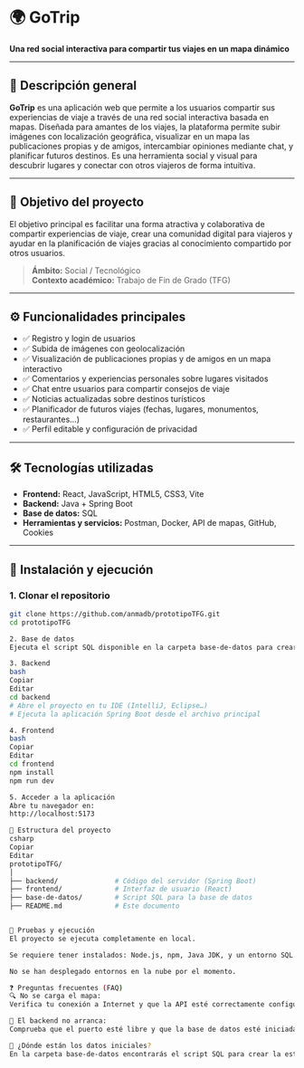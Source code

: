 # 🌍 GoTrip

**Una red social interactiva para compartir tus viajes en un mapa dinámico**

---

## 📝 Descripción general

**GoTrip** es una aplicación web que permite a los usuarios compartir sus experiencias de viaje a través de una red social interactiva basada en mapas. Diseñada para amantes de los viajes, la plataforma permite subir imágenes con localización geográfica, visualizar en un mapa las publicaciones propias y de amigos, intercambiar opiniones mediante chat, y planificar futuros destinos. Es una herramienta social y visual para descubrir lugares y conectar con otros viajeros de forma intuitiva.

---

## 🎯 Objetivo del proyecto

El objetivo principal es facilitar una forma atractiva y colaborativa de compartir experiencias de viaje, crear una comunidad digital para viajeros y ayudar en la planificación de viajes gracias al conocimiento compartido por otros usuarios.

> **Ámbito:** Social / Tecnológico  
> **Contexto académico:** Trabajo de Fin de Grado (TFG)

---

## ⚙️ Funcionalidades principales

- ✅ Registro y login de usuarios
- ✅ Subida de imágenes con geolocalización
- ✅ Visualización de publicaciones propias y de amigos en un mapa interactivo
- ✅ Comentarios y experiencias personales sobre lugares visitados
- ✅ Chat entre usuarios para compartir consejos de viaje
- ✅ Noticias actualizadas sobre destinos turísticos
- ✅ Planificador de futuros viajes (fechas, lugares, monumentos, restaurantes…)
- ✅ Perfil editable y configuración de privacidad

---

## 🛠️ Tecnologías utilizadas

- **Frontend:** React, JavaScript, HTML5, CSS3, Vite
- **Backend:** Java + Spring Boot
- **Base de datos:** SQL
- **Herramientas y servicios:** Postman, Docker, API de mapas, GitHub, Cookies

---

## 🚀 Instalación y ejecución

### 1. Clonar el repositorio

```bash
git clone https://github.com/anmadb/prototipoTFG.git
cd prototipoTFG

2. Base de datos
Ejecuta el script SQL disponible en la carpeta base-de-datos para crear la base de datos local.

3. Backend
bash
Copiar
Editar
cd backend
# Abre el proyecto en tu IDE (IntelliJ, Eclipse…)
# Ejecuta la aplicación Spring Boot desde el archivo principal

4. Frontend
bash
Copiar
Editar
cd frontend
npm install
npm run dev

5. Acceder a la aplicación
Abre tu navegador en:
http://localhost:5173

📁 Estructura del proyecto
csharp
Copiar
Editar
prototipoTFG/
│
├── backend/              # Código del servidor (Spring Boot)
├── frontend/             # Interfaz de usuario (React)
├── base-de-datos/        # Script SQL para la base de datos
├── README.md             # Este documento


🧪 Pruebas y ejecución
El proyecto se ejecuta completamente en local.

Se requiere tener instalados: Node.js, npm, Java JDK, y un entorno SQL.

No se han desplegado entornos en la nube por el momento.

❓ Preguntas frecuentes (FAQ)
🔍 No se carga el mapa:
Verifica tu conexión a Internet y que la API esté correctamente configurada.

💾 El backend no arranca:
Comprueba que el puerto esté libre y que la base de datos esté iniciada.

📂 ¿Dónde están los datos iniciales?
En la carpeta base-de-datos encontrarás el script SQL para crear la estructura de la base
